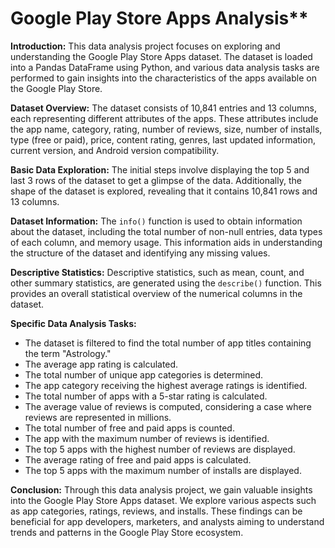# Google Play Store Apps Analysis**

**Introduction:**
This data analysis project focuses on exploring and understanding the Google Play Store Apps dataset. The dataset is loaded into a Pandas DataFrame using Python, and various data analysis tasks are performed to gain insights into the characteristics of the apps available on the Google Play Store.

**Dataset Overview:**
The dataset consists of 10,841 entries and 13 columns, each representing different attributes of the apps. These attributes include the app name, category, rating, number of reviews, size, number of installs, type (free or paid), price, content rating, genres, last updated information, current version, and Android version compatibility.

**Basic Data Exploration:**
The initial steps involve displaying the top 5 and last 3 rows of the dataset to get a glimpse of the data. Additionally, the shape of the dataset is explored, revealing that it contains 10,841 rows and 13 columns.

**Dataset Information:**
The `info()` function is used to obtain information about the dataset, including the total number of non-null entries, data types of each column, and memory usage. This information aids in understanding the structure of the dataset and identifying any missing values.

**Descriptive Statistics:**
Descriptive statistics, such as mean, count, and other summary statistics, are generated using the `describe()` function. This provides an overall statistical overview of the numerical columns in the dataset.

**Specific Data Analysis Tasks:**
   - The dataset is filtered to find the total number of app titles containing the term "Astrology."
   - The average app rating is calculated.
   - The total number of unique app categories is determined.
   - The app category receiving the highest average ratings is identified.
   - The total number of apps with a 5-star rating is calculated.
   - The average value of reviews is computed, considering a case where reviews are represented in millions.
   - The total number of free and paid apps is counted.
   - The app with the maximum number of reviews is identified.
   - The top 5 apps with the highest number of reviews are displayed.
   - The average rating of free and paid apps is calculated.
   - The top 5 apps with the maximum number of installs are displayed.

**Conclusion:**
Through this data analysis project, we gain valuable insights into the Google Play Store Apps dataset. We explore various aspects such as app categories, ratings, reviews, and installs. These findings can be beneficial for app developers, marketers, and analysts aiming to understand trends and patterns in the Google Play Store ecosystem.

